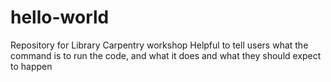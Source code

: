 # hello-world
Repository for Library Carpentry workshop
Helpful to tell users what the command is to run the code, and what it does and what they should expect to happen
